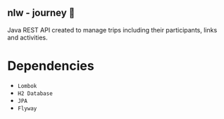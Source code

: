 <h2>nlw - journey 🎒</h2>

<p>Java REST API created to manage trips including their participants, links and activities.</p>

# Dependencies
- ```Lombok```
- ```H2 Database```
- ```JPA```
- ```Flyway```
